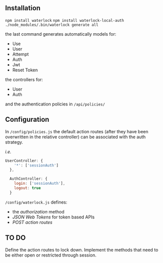 ## Installation
``npm install waterlock``
``npm install waterlock-local-auth``
``./node_modules/.bin/waterlock generate all``

the last command generates automatically models for:
- Use
- User
- Attempt
- Auth
- Jwt
- Reset Token

the controllers for:

- User
- Auth

and the authentication policies in ``/api/policies/``

## Configuration

In ``/config/policies.js`` the default action routes (after they have been overwritten in the relative controller) can be associated with the auth strategy.

_i.e._
```js  
UserController: {
    '*': ['sessionAuth']
  },

  AuthController: {
    login: ['sessionAuth'],
    logout: true
  }
  ```

``/config/waterlock.js`` defines:
 - the _authorization_ method
 - _JSON Web Tokens_ for token based APIs
 - _POST action routes_


 ## TO DO
 Define the action routes to lock down.
 Implement the methods that need to be either open or restricted through session.

